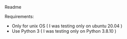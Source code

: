 Readme

Requirements:
* Only for unix OS ( I was testing only on ubuntu 20.04 )
* Use Python 3 ( I was testing only on Python 3.8.10 )
